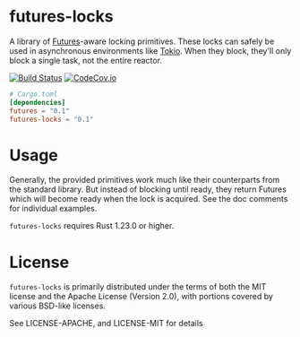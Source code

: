 # futures-locks

A library of [Futures]-aware locking primitives.  These locks can safely be used
in asynchronous environments like [Tokio].  When they block, they'll only block
a single task, not the entire reactor.

[![Build Status](https://travis-ci.org/asomers/futures-locks.svg?branch=master)](https://travis-ci.org/asomers/futures-locks)
[![CodeCov.io](https://codecov.io/gh/asomers/futures-locks/branch/master/graph/badge.svg)](https://codecov.io/gh/asomers/futures-locks)

[Futures]: https://github.com/rust-lang-nursery/futures-rs
[Tokio]: https:/tokio.rs

```toml
# Cargo.toml
[dependencies]
futures = "0.1"
futures-locks = "0.1"
```

# Usage

Generally, the provided primitives work much like their counterparts from the
standard library.  But instead of blocking until ready, they return Futures
which will become ready when the lock is acquired.  See the doc comments for
individual examples.

`futures-locks` requires Rust 1.23.0 or higher.

# License

`futures-locks` is primarily distributed under the terms of both the MIT license
and the Apache License (Version 2.0), with portions covered by various BSD-like
licenses.

See LICENSE-APACHE, and LICENSE-MIT for details
